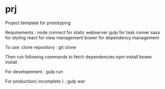 prj
===

Project template for prototyping 


Requirements : 
node connect for static webserver
gulp for task runner
sass for styling
react for view management
bower for dependency management


To use: 
clone repository : git clone  

Then run following commands to fetch dependencies
npm install
bower install

For developement :
gulp run

For production( incomplete ) :
gulp war


